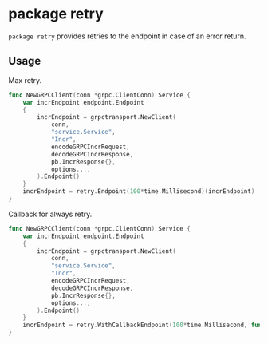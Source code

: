 # package retry

`package retry` provides retries to the endpoint in case of an error return.

## Usage

Max retry.

```go
func NewGRPCClient(conn *grpc.ClientConn) Service {
    var incrEndpoint endpoint.Endpoint
	{
		incrEndpoint = grpctransport.NewClient(
			conn,
			"service.Service",
			"Incr",
			encodeGRPCIncrRequest,
			decodeGRPCIncrResponse,
			pb.IncrResponse{},
			options...,
		).Endpoint()
	}
	incrEndpoint = retry.Endpoint(100*time.Millisecond)(incrEndpoint)
}
```

Callback for always retry.

```go
func NewGRPCClient(conn *grpc.ClientConn) Service {
    var incrEndpoint endpoint.Endpoint
	{
		incrEndpoint = grpctransport.NewClient(
			conn,
			"service.Service",
			"Incr",
			encodeGRPCIncrRequest,
			decodeGRPCIncrResponse,
			pb.IncrResponse{},
			options...,
		).Endpoint()
	}
	incrEndpoint = retry.WithCallbackEndpoint(100*time.Millisecond, func(n int, received error) (keepTrying bool, replacement error) { return true, nil})(incrEndpoint)
}
```

